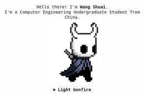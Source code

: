 <p align="center">
  <br>
  <samp>
    Hello there! I'm <b>Wang Shuai</b>.
    <br>I'm a Computer Engineering Undergraduate Student from China.<br>

</samp>

  <img src="https://raw.githubusercontent.com/TanZng/TanZng/master/assets/hollor_knight3.gif" width="200" alt=""/>

</p> 


<details align="center">

<summary> <b> <samp> Light bonfire </samp></b></summary>
<samp>
 <b><h2 style="color: #fc6203">B O N F I R E &nbsp; L I T !</h2> </b>

<img src="https://raw.githubusercontent.com/TanZng/TanZng/master/assets/bonefire.gif" width="200" alt=""/>

Current Project: <a href="https://github.com/TanZng/dijkstras-shortest-path">Dijkstra's shortest path visualizer.</a>


</samp>
</details>
